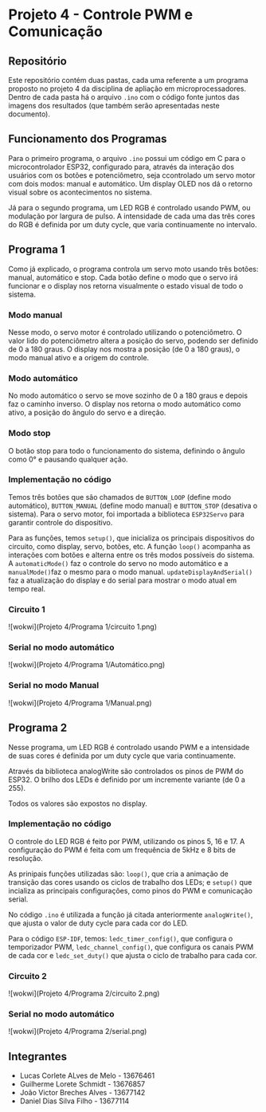 # Projeto 4 - Controle PWM e Comunicação 

## Repositório
Este repositório contém duas pastas, cada uma referente a um programa proposto no projeto 4 da disciplina de apliação em microprocessadores. Dentro de cada pasta há o arquivo `.ino` com o código fonte juntos das imagens dos resultados (que também serão apresentadas neste documento).

## Funcionamento dos Programas
Para o primeiro programa, o arquivo `.ino` possui um código em C para o microcontrolador ESP32, configurado para, através da interação dos usuários com os botões e potenciômetro, seja ccontrolado um servo motor com dois modos: manual e automático. Um display OLED nos dá o retorno visual sobre os acontecimentos no sistema.

Já para o segundo programa, um LED RGB é controlado usando PWM, ou modulação por largura de pulso. A intensidade de cada uma das três cores do RGB é definida por um duty cycle, que varia continuamente no intervalo.

## Programa 1
Como já explicado, o programa controla um servo moto usando três botões: manual, automático e stop. Cada botão define o modo que o servo irá funcionar e o display nos retorna visualmente o estado visual de todo o sistema.

### Modo manual
Nesse modo, o servo motor é controlado utilizando o potenciômetro. O valor lido do potenciômetro altera a posição do servo, podendo ser definido de 0 a 180 graus. O display nos mostra a posição (de 0 a 180 graus), o modo manual ativo e a origem do controle.
### Modo automático
No modo automático o servo se move sozinho de 0 a 180 graus e depois faz o caminho inverso. O display nos retorna o modo automático como ativo, a posição do ângulo do servo e a direção.
### Modo stop
O botão stop para todo o funcionamento do sistema, definindo o ângulo como 0° e pausando qualquer ação.

### Implementação no código
Temos três botões que são chamados de `BUTTON_LOOP` (define modo automático), `BUTTON_MANUAL` (define modo manual) e `BUTTON_STOP` (desativa o sistema). Para o servo motor, foi importada a biblioteca `ESP32Servo` para garantir controle do dispositivo.

Para as funções, temos `setup()`, que inicializa os principais dispositivos do circuito, como display, servo, botões, etc.
A função `loop()` acompanha as interações com botões e alterna entre os três modos possíveis do sistema. A `automaticMode()` faz o controle do servo no modo automático e a `manualMode()`faz o mesmo para o modo manual. `updateDisplayAndSerial()` faz a atualização do display e do serial para mostrar o modo atual em tempo real.

### Circuito 1 
![wokwi](Projeto 4/Programa 1/circuito 1.png)

### Serial no modo automático
![wokwi](Projeto 4/Programa 1/Automático.png)

### Serial no modo Manual
![wokwi](Projeto 4/Programa 1/Manual.png)


## Programa 2
Nesse programa, um LED RGB é controlado usando PWM e a intensidade de suas cores é definida por um duty cycle que varia continuamente.

Através da biblioteca analogWrite são controlados os pinos de PWM do ESP32. O brilho dos LEDs é definido por um incremente variante (de 0 a 255). 

Todos os valores são expostos no display.

### Implementação no código
O controle do LED RGB é feito por PWM,  utilizando os pinos 5, 16 e 17. A configuração do PWM é feita com um frequência de 5kHz e 8 bits de resolução.

As prinipais funções utilizadas são: `loop()`, que cria a animação de transição das cores usando os ciclos de trabalho dos LEDs; e `setup()` que incializa as principais configurações, como pinos do PWM e comunicação serial.

No código `.ino` é utilizada a função já citada anteriormente `analogWrite()`, que ajusta o valor de duty cycle para cada cor do LED.

Para o código `ESP-IDF`, temos: `ledc_timer_config()`, que configura o temporizador PWM, `ledc_channel_config()`, que configura os canais PWM de cada cor e `ledc_set_duty()` que ajusta o ciclo de trabalho para cada cor.

### Circuito 2
![wokwi](Projeto 4/Programa 2/circuito 2.png)

### Serial no modo automático
![wokwi](Projeto 4/Programa 2/serial.png)


## Integrantes
- Lucas Corlete ALves de Melo - 13676461  
- Guilherme Lorete Schmidt - 13676857
- João Victor Breches Alves - 13677142
- Daniel Dias Silva Filho - 13677114
